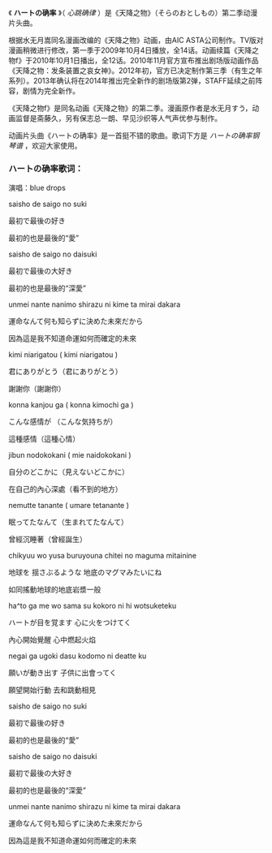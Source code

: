 

《 **ハートの确率** 》（ _心跳确律_ ）是《天降之物》（そらのおとしもの）第二季动漫片头曲。

  

根据水无月嵩同名漫画改编的《天降之物》动画，由AIC
ASTA公司制作。TV版对漫画稍微进行修改，第一季于2009年10月4日播放，全14话。动画续篇《天降之物f》于2010年10月1日播出，全12话。2010年11月官方宣布推出剧场版动画作品《天降之物：发条装置之哀女神》。2012年初，官方已决定制作第三季（有生之年系列）。2013年确认将在2014年推出完全新作的剧场版第2弹，STAFF延续之前阵容，剧情为完全新作。

  

《天降之物f》是同名动画《天降之物》的第二季。漫画原作者是水无月すう，动画监督是斋藤久，另有保志总一朗、早见沙织等人气声优参与制作。

  

动画片头曲《ハートの确率》是一首挺不错的歌曲。歌词下方是 _ハートの确率钢琴谱_ ，欢迎大家使用。

### ハートの确率歌词：

演唱：blue drops

saisho de saigo no suki

最初で最後の好き

‍最初的也是最後的“愛”

saisho de saigo no daisuki

最初で最後の大好き

最初的也是最後的“深愛”

unmei nante nanimo shirazu ni kime ta mirai dakara

運命なんて何も知らずに決めた未來だから

因為這是我不知道命運如何而確定的未來

kimi niarigatou ( kimi niarigatou )

君にありがとう（君にありがとう）

‍謝謝你（謝謝你）

konna kanjou ga ( konna kimochi ga )

こんな感情が （こんな気持ちが）

這種感情（這種心情）

jibun nodokokani ( mie naidokokani )

自分のどこかに（見えないどこかに）

在自己的內心深處（看不到的地方）

nemutte tanante ( umare tetanante )

眠ってたなんて（生まれてたなんて）

曾經沉睡著（曾經誕生）

chikyuu wo yusa buruyouna chitei no maguma mitainine

地球を 揺さぶるような 地底のマグマみたいにね

如同搖動地球的地底岩漿一般

ha^to ga me wo sama su kokoro ni hi wotsuketeku

ハートが目を覚ます 心に火をつけてく

內心開始覺醒 心中燃起火焰

negai ga ugoki dasu kodomo ni deatte ku

願いが動き出す 子供に出會ってく

願望開始行動 去和跳動相見

saisho de saigo no suki

最初で最後の好き

‍最初的也是最後的“愛”

saisho de saigo no daisuki

最初で最後の大好き

最初的也是最後的“深愛”

unmei nante nanimo shirazu ni kime ta mirai dakara

運命なんて何も知らずに決めた未來だから

因為這是我不知道命運如何而確定的未來

